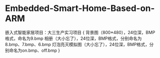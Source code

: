 ﻿# Embedded-Smart-Home-Based-on-ARM
嵌入式智能家居项目：大三生产实习项目
{
	背景图（800*480），24位深，BMP格式，命名为9.bmp
	相册（大小忘了），24位深，BMP格式，分别命名为8.bmp、7.bmp、6.bmp
	灯泡亮灭模拟图（大小忘了），24位深，BMP格式，分别命名为on.bmp、off.bmp
}
